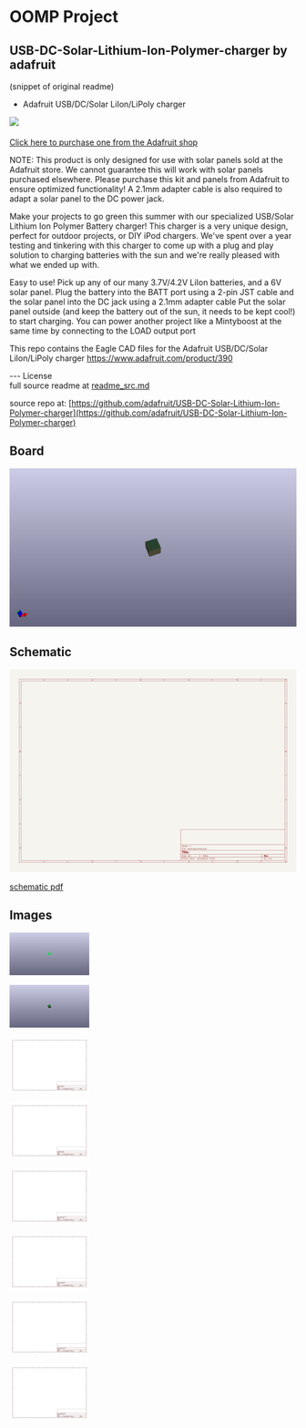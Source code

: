 # OOMP Project  
## USB-DC-Solar-Lithium-Ion-Polymer-charger  by adafruit  
  
(snippet of original readme)  
  
- Adafruit USB/DC/Solar LiIon/LiPoly charger  
  
<a href="http://www.adafruit.com/products/390"><img src="assets/image.jpg?raw=true" width="500px"><br/>  
Click here to purchase one from the Adafruit shop</a>  
  
NOTE: This product is only designed for use with solar panels sold at the Adafruit store. We cannot guarantee this will work with solar panels purchased elsewhere. Please purchase this kit and panels from Adafruit to ensure optimized functionality! A 2.1mm adapter cable is also required to adapt a solar panel to the DC power jack.  
  
Make your projects to go green this summer with our specialized USB/Solar Lithium Ion Polymer Battery charger! This charger is a very unique design, perfect for outdoor projects, or DIY iPod chargers. We've spent over a year testing and tinkering with this charger to come up with a plug and play solution to charging batteries with the sun and we're really pleased with what we ended up with.  
  
Easy to use! Pick up any of our many 3.7V/4.2V LiIon batteries, and a 6V solar panel. Plug the battery into the BATT port using a 2-pin JST cable and the solar panel into the DC jack using a 2.1mm adapter cable Put the solar panel outside (and keep the battery out of the sun, it needs to be kept cool!) to start charging. You can power another project like a Mintyboost at the same time by connecting to the LOAD output port  
  
This repo contains the Eagle CAD files for the Adafruit USB/DC/Solar LiIon/LiPoly charger https://www.adafruit.com/product/390  
  
--- License  
  full source readme at [readme_src.md](readme_src.md)  
  
source repo at: [https://github.com/adafruit/USB-DC-Solar-Lithium-Ion-Polymer-charger](https://github.com/adafruit/USB-DC-Solar-Lithium-Ion-Polymer-charger)  
## Board  
  
[![working_3d.png](working_3d_600.png)](working_3d.png)  
## Schematic  
  
[![working_schematic.png](working_schematic_600.png)](working_schematic.png)  
  
[schematic pdf](working_schematic.pdf)  
## Images  
  
[![working_3D_bottom.png](working_3D_bottom_140.png)](working_3D_bottom.png)  
  
[![working_3D_top.png](working_3D_top_140.png)](working_3D_top.png)  
  
[![working_assembly_page_01.png](working_assembly_page_01_140.png)](working_assembly_page_01.png)  
  
[![working_assembly_page_02.png](working_assembly_page_02_140.png)](working_assembly_page_02.png)  
  
[![working_assembly_page_03.png](working_assembly_page_03_140.png)](working_assembly_page_03.png)  
  
[![working_assembly_page_04.png](working_assembly_page_04_140.png)](working_assembly_page_04.png)  
  
[![working_assembly_page_05.png](working_assembly_page_05_140.png)](working_assembly_page_05.png)  
  
[![working_assembly_page_06.png](working_assembly_page_06_140.png)](working_assembly_page_06.png)  
